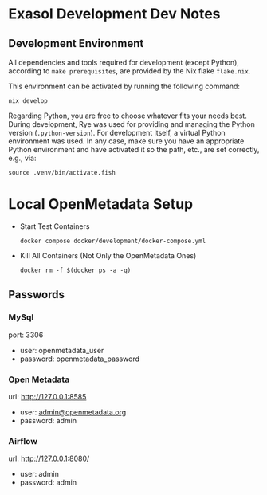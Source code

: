 # Exasol Development Dev Notes


## Development Environment

All dependencies and tools required for development (except Python), according to `make prerequisites`, are provided by the Nix flake `flake.nix`.

This environment can be activated by running the following command:

```shell
nix develop
```

Regarding Python, you are free to choose whatever fits your needs best. During development, Rye was used for providing and managing the Python version
(`.python-version`). For development itself, a virtual Python environment was used. In any case, make sure you have an appropriate Python environment
and have activated it so the path, etc., are set correctly, e.g., via:

```shell
source .venv/bin/activate.fish
```




# Local OpenMetadata Setup

- Start Test Containers

    ```shell
    docker compose docker/development/docker-compose.yml    
    ```

- Kill All Containers (Not Only the OpenMetadata Ones)

    ```shell
    docker rm -f $(docker ps -a -q)
    ```

## Passwords

### MySql
port: 3306
- user: openmetadata_user
- password: openmetadata_password

### Open Metadata
url: http://127.0.0.1:8585
- user: admin@openmetadata.org
- password: admin

### Airflow
url: http://127.0.0.1:8080/
- user: admin
- password: admin
